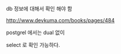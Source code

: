 db 정보에 대해서 확인 해야 함 

http://www.devkuma.com/books/pages/484

postgrel 에서는 dual 없이 

select 로 확인 가능하다.